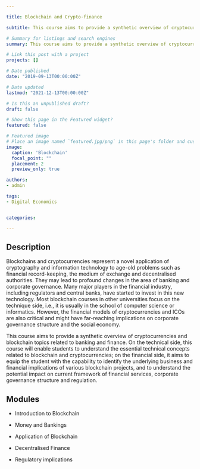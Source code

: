 ```yaml
---

title: Blockchain and Crypto-finance

subtitle: This course aims to provide a synthetic overview of cryptocurrencies and blockchain topics related to banking and finance, including their mechanism, applications, risks and related regulations.

# Summary for listings and search engines
summary: This course aims to provide a synthetic overview of cryptocurrencies and blockchain topics related to banking and finance, including their mechanism, applications, risks and related regulations.

# Link this post with a project
projects: []

# Date published
date: "2019-09-13T00:00:00Z"

# Date updated
lastmod: "2021-12-13T00:00:00Z"

# Is this an unpublished draft?
draft: false

# Show this page in the Featured widget?
featured: false

# Featured image
# Place an image named `featured.jpg/png` in this page's folder and customize its options here.
image:
  caption: 'Blockchain'
  focal_point: ""
  placement: 2
  preview_only: true

authors:
- admin

tags:
- Digital Economics


categories:

---
```


## Description
Blockchains and cryptocurrencies represent a novel application of cryptography and information technology to age-old problems such as financial record-keeping, the medium of exchange and decentralised authorities. They may lead to profound changes in the area of banking and corporate governance. Many major players in the financial industry, including regulators and central banks, have started to invest in this new technology. Most blockchain courses in other universities focus on the technique side, i.e., it is usually in the school of computer science or informatics. However, the financial models of cryptocurrencies and ICOs are also critical and might have far-reaching implications on corporate governance structure and the social economy.

This course aims to provide a synthetic overview of cryptocurrencies and blockchain topics related to banking and finance. On the technical side, this course will enable students to understand the essential technical concepts related to blockchain and cryptocurrencies; on the financial side, it aims to equip the student with the capability to identify the underlying business and financial implications of various blockchain projects, and to understand the potential impact on current framework of financial services, corporate governance structure and regulation.

## Modules

- Introduction to Blockchain

- Money and Bankings

- Application of Blockchain

- Decentralised Finance

- Regulatory implications
